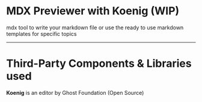 # MDX Previewer with Koenig (WIP)
mdx tool to write your markdown file or use the ready to use markdown templates for specific topics


-------------------





# Third-Party Components & Libraries used

**Koenig** is an editor by Ghost Foundation (Open Source)
